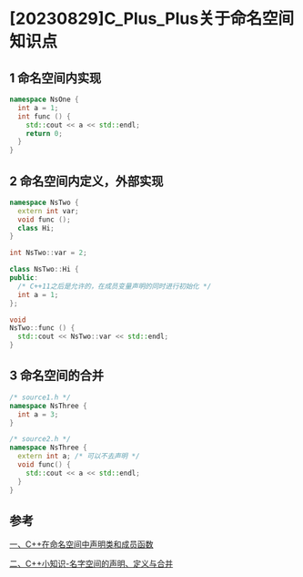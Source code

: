 # [20230829]C_Plus_Plus关于命名空间知识点

## 1 命名空间内实现
```c++
namespace NsOne {
  int a = 1;
  int func () {
    std::cout << a << std::endl;
    return 0;
  }
}
```
## 2 命名空间内定义，外部实现
```c++
namespace NsTwo {
  extern int var;
  void func ();
  class Hi;
}
```

```c++
int NsTwo::var = 2;

class NsTwo::Hi {
public:
  /* C++11之后是允许的，在成员变量声明的同时进行初始化 */
  int a = 1;
};

void
NsTwo::func () {
  std::cout << NsTwo::var << std::endl;
}
```

## 3 命名空间的合并
```c++
/* source1.h */
namespace NsThree {
  int a = 3;
}
```

```c++
/* source2.h */
namespace NsThree {
  extern int a; /* 可以不去声明 */
  void func() {
    std::cout << a << std::endl;
  }
}
```

## 参考
[一、C++在命名空间中声明类和成员函数](https://blog.csdn.net/ningmengccccc/article/details/80791772)

[二、C++小知识-名字空间的声明、定义与合并](https://blog.csdn.net/rong11417/article/details/106462434)
